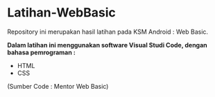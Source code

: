# Latihan-WebBasic
Repository ini merupakan hasil latihan pada KSM Android : Web Basic.

<p><b>Dalam latihan ini menggunakan software Visual Studi Code, dengan bahasa pemrograman :</b></p>
<ul>
<li>HTML</li>
<li>CSS</li>
</ul>
<p>(Sumber Code : Mentor Web Basic)</p>
